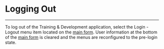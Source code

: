 # Logging Out

***

To log out of the Training & Development application, select the Login - Logout menu item located on the [main form](tdmain.md).  User information at the bottom of the [main form](tdmain.md) is cleared and the menus are reconfigured to the pre-login state.
